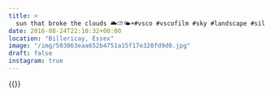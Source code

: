 ```yaml
---
title: >
  sun that broke the clouds 🌥⛅️🌤☀️#vsco #vscofilm #sky #landscape #silhouette
date: 2016-08-24T22:10:32+00:00
location: "Billericay, Essex"
image: "/img/503063eaa652b4751a15f17e320fd9d0.jpg"
draft: false
instagram: true
---
```


{{<photo src="/img/503063eaa652b4751a15f17e320fd9d0.jpg">}}
